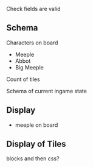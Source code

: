 Check fields are valid


## Schema
Characters on board
- Meeple
- Abbot
- Big Meeple

Count of tiles

Schema of current ingame state

## Display 
- meeple on board


## Display of Tiles
 blocks and then css?

